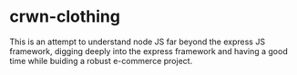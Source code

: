 # crwn-clothing
This is an attempt to understand node JS far beyond the express JS framework, digging deeply into the express framework and having a good time while buiding a robust e-commerce project.
